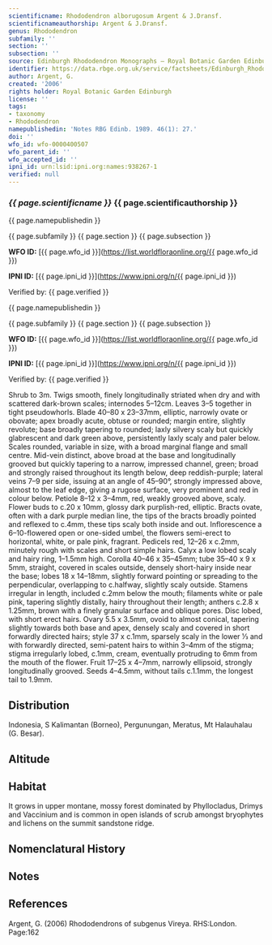 ```yaml
---
scientificname: Rhododendron alborugosum Argent & J.Dransf.
scientificnameauthorship: Argent & J.Dransf.
genus: Rhododendron
subfamily: ''
section: ''
subsection: ''
source: Edinburgh Rhododendron Monographs – Royal Botanic Garden Edinburgh
identifier: https://data.rbge.org.uk/service/factsheets/Edinburgh_Rhododendron_Monographs.xhtml
author: Argent, G.
created: '2006'
rights holder: Royal Botanic Garden Edinburgh
license: ''
tags:
- taxonomy
- Rhododendron
namepublishedin: 'Notes RBG Edinb. 1989. 46(1): 27.'
doi: ''
wfo_id: wfo-0000400507
wfo_parent_id: ''
wfo_accepted_id: ''
ipni_id: urn:lsid:ipni.org:names:938267-1
verified: null
---
```

### _{{ page.scientificname }}_ {{ page.scientificauthorship }}
 {{ page.namepublishedin }}

{{ page.subfamily }} {{ page.section }} {{ page.subsection }}

**WFO ID:** [{{ page.wfo_id }}](https://list.worldfloraonline.org/{{ page.wfo_id }})

**IPNI ID:** [{{ page.ipni_id }}](https://www.ipni.org/n/{{ page.ipni_id }})

Verified by: {{ page.verified }}

 {{ page.namepublishedin }}

{{ page.subfamily }} {{ page.section }} {{ page.subsection }}

**WFO ID:** [{{ page.wfo_id }}](https://list.worldfloraonline.org/{{ page.wfo_id }})

**IPNI ID:** [{{ page.ipni_id }}](https://www.ipni.org/n/{{ page.ipni_id }})

Verified by: {{ page.verified }}



Shrub to 3m. Twigs smooth, finely longitudinally striated when dry and with scattered dark-brown scales; internodes 5–12cm. Leaves 3–5 together in tight pseudow­horls. Blade 40–80 x 23–37mm, elliptic, narrowly ovate or obovate; apex broadly acute, obtuse or rounded; margin entire, slightly revolute; base broadly tapering to rounded; laxly silvery scaly but quickly glabrescent and dark green above, persistently laxly scaly and paler below. Scales rounded, variable in size, with a broad marginal flange and small centre. Mid-vein distinct, above broad at the base and longitudinally grooved but quickly tapering to a narrow, impressed channel, green; broad and strongly raised throughout its length below, deep reddish-purple; lateral veins 7–9 per side, issuing at an angle of 45–90°, strongly impressed above, almost to the leaf edge, giving a rugose surface, very prominent and red in colour below. Petiole 8–12 x 3–4mm, red, weakly grooved above, scaly. Flower buds to c.20 x 10mm, glossy dark purplish-red, elliptic. Bracts ovate, often with a dark purple median line, the tips of the bracts broadly pointed and reflexed to c.4mm, these tips scaly both inside and out. Inflorescence a 6–10-flowered open or one-sided umbel, the flowers semi-erect to horizontal, white, or pale pink, fragrant. Pedicels red, 12–26 x c.2mm, minutely rough with scales and short simple hairs. Calyx a low lobed scaly and hairy ring, 1–1.5mm high. Corolla 40–46 x 35–45mm; tube 35–40 x 9 x 5mm, straight, covered in scales outside, densely short-hairy inside near the base; lobes 18 x 14–18mm, slightly forward pointing or spreading to the perpendicular, overlapping to c.halfway, slightly scaly outside. Stamens irregular in length, included c.2mm below the mouth; filaments white or pale pink, tapering slightly distally, hairy throughout their length; anthers c.2.8 x 1.25mm, brown with a finely granular surface and oblique pores. Disc lobed, with short erect hairs. Ovary 5.5 x 3.5mm, ovoid to almost conical, tapering slightly towards both base and apex, densely scaly and covered in short forwardly directed hairs; style 37 x c.1mm, sparsely scaly in the lower 1⁄3 and with forwardly directed, semi-patent hairs to within 3–4mm of the stigma; stigma irregularly lobed, c.1mm, cream, eventually protruding to 6mm from the mouth of the flower. Fruit 17–25 x 4–7mm, narrowly ellipsoid, strongly longitudinally grooved. Seeds 4–4.5mm, without tails c.1.1mm, the longest tail to 1.9mm.

## Distribution
Indonesia, S Kalimantan (Borneo), Pergunungan, Meratus, Mt Halauhalau (G. Besar).

## Altitude


## Habitat
It grows in upper montane, mossy forest dominated by Phyllocladus, Drimys and Vaccinium and is common in open islands of scrub amongst bryophytes and lichens on the summit sandstone ridge.

## Nomenclatural History

                       
## Notes


## References

Argent, G. (2006) Rhododendrons of subgenus Vireya. RHS:London. Page:162
